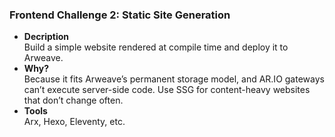 ### Frontend Challenge 2: Static Site Generation

- **Decription**  
Build a simple website rendered at compile time and deploy it to Arweave.
- **Why?**  
Because it fits Arweave’s permanent storage model, and AR.IO gateways can’t execute server-side code. Use SSG for content-heavy websites that don’t change often.
- **Tools**  
Arx, Hexo, Eleventy, etc.
